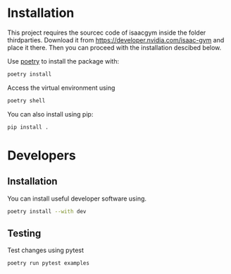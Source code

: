 # Installation

This project requires the sourcec code of isaacgym inside the folder
thirdparties. Download it from https://developer.nvidia.com/isaac-gym and place
it there. Then you can proceed with the installation descibed below.

Use [poetry](https://python-poetry.org/docs/) to install the package with:
```bash
poetry install
```

Access the virtual environment using
```bash
poetry shell
```

You can also install using pip:
```bash
pip install .
```

# Developers

## Installation

You can install useful developer software using.
```bash
poetry install --with dev
```

## Testing

Test changes using pytest
```bash
poetry run pytest examples
```
